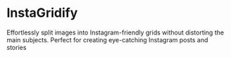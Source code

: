 # InstaGridify
Effortlessly split images into Instagram-friendly grids without distorting the main subjects. Perfect for creating eye-catching Instagram posts and stories
